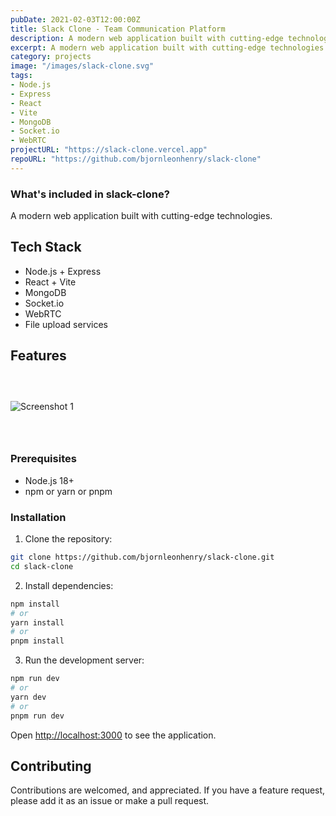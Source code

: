 ```yaml
---
pubDate: 2021-02-03T12:00:00Z
title: Slack Clone - Team Communication Platform
description: A modern web application built with cutting-edge technologies.
excerpt: A modern web application built with cutting-edge technologies.
category: projects
image: "/images/slack-clone.svg"
tags:
- Node.js
- Express
- React
- Vite
- MongoDB
- Socket.io
- WebRTC
projectURL: "https://slack-clone.vercel.app"
repoURL: "https://github.com/bjornleonhenry/slack-clone"
---
```


### What's included in slack-clone?

A modern web application built with cutting-edge technologies.

## Tech Stack

- Node.js + Express
- React + Vite
- MongoDB
- Socket.io
- WebRTC
- File upload services

## Features

### &nbsp;

![Screenshot 1](/images/slack-clone-1.webp)

### &nbsp;

### Prerequisites

- Node.js 18+
- npm or yarn or pnpm

### Installation

1. Clone the repository:
```bash
git clone https://github.com/bjornleonhenry/slack-clone.git
cd slack-clone
```

2. Install dependencies:
```bash
npm install
# or
yarn install
# or
pnpm install
```

3. Run the development server:
```bash
npm run dev
# or
yarn dev
# or
pnpm run dev
```

Open [http://localhost:3000](http://localhost:3000) to see the application.

## Contributing

Contributions are welcomed, and appreciated. If you have a feature request, please add it as an issue or make a pull request.
